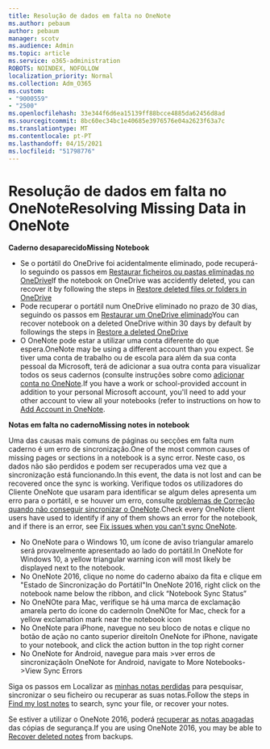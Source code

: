 ```yaml
---
title: Resolução de dados em falta no OneNote
ms.author: pebaum
author: pebaum
manager: scotv
ms.audience: Admin
ms.topic: article
ms.service: o365-administration
ROBOTS: NOINDEX, NOFOLLOW
localization_priority: Normal
ms.collection: Adm_O365
ms.custom:
- "9000559"
- "2500"
ms.openlocfilehash: 33e344f6d6ea15139ff88bcce4885da62456d8ad
ms.sourcegitcommit: 8bc60ec34bc1e40685e3976576e04a2623f63a7c
ms.translationtype: MT
ms.contentlocale: pt-PT
ms.lasthandoff: 04/15/2021
ms.locfileid: "51798776"
---
```

# <a name="resolving-missing-data-in-onenote"></a><span data-ttu-id="9ec8b-102">Resolução de dados em falta no OneNote</span><span class="sxs-lookup"><span data-stu-id="9ec8b-102">Resolving Missing Data in OneNote</span></span>

<span data-ttu-id="9ec8b-103">**Caderno desaparecido**</span><span class="sxs-lookup"><span data-stu-id="9ec8b-103">**Missing Notebook**</span></span>

- <span data-ttu-id="9ec8b-104">Se o portátil do OneDrive foi acidentalmente eliminado, pode recuperá-lo seguindo os passos em [Restaurar ficheiros ou pastas eliminadas no OneDrive](https://support.office.com/article/949ada80-0026-4db3-a953-c99083e6a84f)</span><span class="sxs-lookup"><span data-stu-id="9ec8b-104">If the notebook on OneDrive was accidently deleted, you can recover it by following the steps in [Restore deleted files or folders in OneDrive](https://support.office.com/article/949ada80-0026-4db3-a953-c99083e6a84f)</span></span>
- <span data-ttu-id="9ec8b-105">Pode recuperar o portátil num OneDrive eliminado no prazo de 30 dias, seguindo os passos em [Restaurar um OneDrive eliminado](https://docs.microsoft.com/onedrive/restore-deleted-onedrive)</span><span class="sxs-lookup"><span data-stu-id="9ec8b-105">You can recover notebook on a deleted OneDrive within 30 days by default by followings the steps in [Restore a deleted OneDrive](https://docs.microsoft.com/onedrive/restore-deleted-onedrive)</span></span>
- <span data-ttu-id="9ec8b-106">O OneNote pode estar a utilizar uma conta diferente do que espera.</span><span class="sxs-lookup"><span data-stu-id="9ec8b-106">OneNote may be using a different account than you expect.</span></span> <span data-ttu-id="9ec8b-107">Se tiver uma conta de trabalho ou de escola para além da sua conta pessoal da Microsoft, terá de adicionar a sua outra conta para visualizar todos os seus cadernos (consulte instruções sobre como [adicionar conta no OneNote](https://support.office.com/article/5afff855-54ee-47e4-a773-db048d4ac299).</span><span class="sxs-lookup"><span data-stu-id="9ec8b-107">If you have a work or school-provided account in addition to your personal Microsoft account, you'll need to add your other account to view all your notebooks (refer to instructions on how to [Add Account in OneNote](https://support.office.com/article/5afff855-54ee-47e4-a773-db048d4ac299).</span></span>

<span data-ttu-id="9ec8b-108">**Notas em falta no caderno**</span><span class="sxs-lookup"><span data-stu-id="9ec8b-108">**Missing notes in notebook**</span></span>

<span data-ttu-id="9ec8b-109">Uma das causas mais comuns de páginas ou secções em falta num caderno é um erro de sincronização.</span><span class="sxs-lookup"><span data-stu-id="9ec8b-109">One of the most common causes of missing pages or sections in a notebook is a sync error.</span></span> <span data-ttu-id="9ec8b-110">Neste caso, os dados não são perdidos e podem ser recuperados uma vez que a sincronização está funcionando.</span><span class="sxs-lookup"><span data-stu-id="9ec8b-110">In this event, the data is not lost and can be recovered once the sync is working.</span></span> <span data-ttu-id="9ec8b-111">Verifique todos os utilizadores do Cliente OneNote que usaram para identificar se algum deles apresenta um erro para o portátil, e se houver um erro, consulte [problemas de Correção quando não conseguir sincronizar o OneNote](https://support.office.com/article/299495ef-66d1-448f-90c1-b785a6968d45).</span><span class="sxs-lookup"><span data-stu-id="9ec8b-111">Check every OneNote client users have used to identify if any of them shows an error for the notebook, and if there is an error, see [Fix issues when you can't sync OneNote](https://support.office.com/article/299495ef-66d1-448f-90c1-b785a6968d45).</span></span>

- <span data-ttu-id="9ec8b-112">No OneNote para o Windows 10, um ícone de aviso triangular amarelo será provavelmente apresentado ao lado do portátil.</span><span class="sxs-lookup"><span data-stu-id="9ec8b-112">In OneNote for Windows 10, a yellow triangular warning icon will most likely be displayed next to the notebook.</span></span>
- <span data-ttu-id="9ec8b-113">No OneNote 2016, clique no nome do caderno abaixo da fita e clique em "Estado de Sincronização do Portátil"</span><span class="sxs-lookup"><span data-stu-id="9ec8b-113">In OneNote 2016, right click on the notebook name below the ribbon, and click “Notebook Sync Status”</span></span>
- <span data-ttu-id="9ec8b-114">No OneNOte para Mac, verifique se há uma marca de exclamação amarela perto do ícone do caderno</span><span class="sxs-lookup"><span data-stu-id="9ec8b-114">In OneNOte for Mac, check for a yellow exclamation mark near the notebook icon</span></span>
- <span data-ttu-id="9ec8b-115">No OneNote para iPhone, navegue no seu bloco de notas e clique no botão de ação no canto superior direito</span><span class="sxs-lookup"><span data-stu-id="9ec8b-115">In OneNote for iPhone, navigate to your notebook, and click the action button in the top right corner</span></span>
- <span data-ttu-id="9ec8b-116">No OneNote for Android, navegue para mais >ver erros de sincronização</span><span class="sxs-lookup"><span data-stu-id="9ec8b-116">In OneNote for Android, navigate to More Notebooks->View Sync Errors</span></span>

<span data-ttu-id="9ec8b-117">Siga os passos em Localizar as [minhas notas perdidas](https://support.office.com/article/32cb2bd7-afe7-44d2-a711-398a88421287) para pesquisar, sincronizar o seu ficheiro ou recuperar as suas notas.</span><span class="sxs-lookup"><span data-stu-id="9ec8b-117">Follow the steps in [Find my lost notes](https://support.office.com/article/32cb2bd7-afe7-44d2-a711-398a88421287) to search, sync your file, or recover your notes.</span></span>

<span data-ttu-id="9ec8b-118">Se estiver a utilizar o OneNote 2016, poderá [recuperar as notas apagadas](https://support.office.com/article/32ed1036-74fd-4c21-bc28-033a486e6b14) das cópias de segurança.</span><span class="sxs-lookup"><span data-stu-id="9ec8b-118">If you are using OneNote 2016, you may be able to [Recover deleted notes](https://support.office.com/article/32ed1036-74fd-4c21-bc28-033a486e6b14) from backups.</span></span>